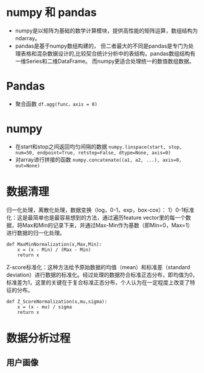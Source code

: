 # numpy 和 pandas
* numpy是以矩阵为基础的数学计算模块，提供高性能的矩阵运算，数组结构为ndarray。
* pandas是基于numpy数组构建的，
  但二者最大的不同是pandas是专门为处理表格和混杂数据设计的,比较契合统计分析中的表结构，pandas数组结构有一维Series和二维DataFrame。 而numpy更适合处理统一的数值数组数据。
  
# Pandas

- 聚合函数
    `df.agg(func，axis = 0) `

# numpy

- 在start和stop之间返回均匀间隔的数据
    `numpy.linspace(start, stop, num=50, endpoint=True, retstep=False, dtype=None, axis=0)`
- 对array进行拼接的函数
    `numpy.concatenate((a1, a2, ...), axis=0, out=None)`




# 数据清理 
归一化处理，离散化处理，数据变换（log，0-1，exp，box-cox）：
1）0-1标准化：这是最简单也是最容易想到的方法，通过遍历feature vector里的每一个数据，将Max和Min的记录下来，并通过Max-Min作为基数（即Min=0，Max=1）进行数据的归一化处理。

    def MaxMinNormalization(x,Max,Min):
        x = (x - Min) / (Max - Min)
        return x

Z-score标准化：这种方法给予原始数据的均值（mean）和标准差（standard deviation）进行数据的标准化。经过处理的数据符合标准正态分布，即均值为0，标准差为1，这里的关键在于复合标准正态分布，个人认为在一定程度上改变了特征的分布。

    def Z_ScoreNormalization(x,mu,sigma):
        x = (x - mu) / sigma
        return x

# 数据分析过程

## 用户画像
